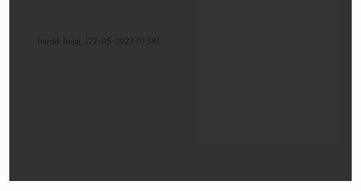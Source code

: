 hardik bajaj, [22-05-2023 01:58]
<!DOCTYPE html>
<html lang="en">
<head>
    <meta charset="UTF-8">
    <meta http-equiv="X-UA-Compatible" content="IE=edge">
    <meta name="viewport" content="width=device-width, initial-scale=1.0">
    <title>Survey Form</title>
    <style>
        .wrap{

color: white;
border: hidden;
min-width: 10px;
background-attachment:fixed;
height: auto;
background-image: linear-gradient(rgba(0, 0, 0, 0.8),rgba(0, 0, 0, 0.8)),url(pro.jpeg) ;
background-repeat: no-repeat;
background-position: center;
background-size: cover;

margin-right: 500px;
overflow-x: hidden;
margin-left: 500px;
float: right;

float: auto;
font-size: 25px;
text-shadow: 3px 3px 3px black;

}
.heading{
display: block;
text-shadow: 3px 3px 3px black;
}
.width{
width: 400px;
border-radius: 50px;
}
.wrap2{
 color: white;

}
table,tr,td,th {
border:hidden;
border-collapse: collapse;
text-align: center;
caption-side: top;
min-width: 50px;
min-height: 70px;
}
body{
background-color: rgba(0, 0, 0, 0.8);

display: block;
block-size: 220px;
}

.wrap3{

display: flex;
justify-content: center ;
display: block;
align-items: center;

color: white;
border: hidden;
min-width: 100px;



height: auto;
background-image: linear-gradient(rgba(0, 0, 0, 0.8),rgba(0, 0, 0, 0.8)),url(bgcrop.jpg) ;
background-attachment: fixed;
background-repeat: no-repeat;
background-position: center;
background-size: cover;


margin-right: 500px;
margin-left: 500px;
float: auto;
font-size: 25px;
text-shadow: 3px 3px 3px black;
}

textarea{
background-color: rgb(52, 49, 49);

color: white;
border: hidden;
font-size: medium;
margin-bottom: 2px;
}



    </style>
    <script>
        function check()
        {
            var uname=document.getElementById("uname");
            if(uname.value==0){
                alert("Name can't be empty");
                return false;
            }
            var pass=document.getElementById("pass");

            if(pass.value==0){
                alert("Email can't be empty");
                return false;
            }


            else {
                return true;
            }
        }
    </script>
</head>
<body>
 
    <div class="wrap">
        
        
        <form action="greentick.html" onsubmit="return check();" name="google-sheet">
           
            <h1 class="heading" align="center">Survey Form</h1>
            <hr>
            <label  for="Name">Name:</label>
            <br>
            <input id="uname" type="text" class="width" placeholder="Enter your name" name="Name">
            <br>
            <label  for="Email">Email:</label>
            <br>
            <input id="pass" class="width" type="email" placeholder="Enter your Email" name="Email">
            <br>
            <label  for="Ph no.">Contact Number:</label>
            <br>
            <input id="cpass" class="width"type="number" name="Ph. no">
            <br>
            <label for="gen">Gender:</label>
            <br>
          
        
            <select>
                <option value="I">Male</option>
                <option value="I">Female</option>
            </select>
            <br>
         
            <br>
            <hr>
            <br>
            

            <label for="optn3">1. Are you fully satisfied with the cleanliness and condition of bedding of our rooms?</label>
            <br>
            <br>
            <input type="radio"  name="optn3">Yes
            <br>
            <input type="radio" name="optn3">No
            <br><br>
            <br>
            <label for="optn4">2. Please rate your experience on the following</label>
            <br>
            <br>
       
            <table>
                <thead>
                   <td colspan="1"></td>
                    <td>Excellent</td>
                    <span>  </span>
                   <td>Great</td>
                   <td>Good</td>
                   <td>Fair</td>
                   <td>Poor</td>

hardik bajaj, [22-05-2023 01:58]
</thead>
                <tbody>
                    <tr>
                        <td>Bathroom cleanliness</td>
                        <td > <input type="radio" name="optn30"></td>
                        <td > <input type="radio" name="optn30"></td>
                        <td > <input type="radio" name="optn30"></td>
                        <td > <input type="radio" name="optn30"></td>
                        <td > <input type="radio" name="optn30"></td>
                    </tr>
                  
                    <tr>
                        <td>Physical condition </td>
                        <td > <input type="radio" name="optn31"></td>
                        <td > <input type="radio" name="optn31"></td>
                        <td > <input type="radio" name="optn31"></td>
                        <td > <input type="radio" name="optn31"></td>
                        <td > <input type="radio" name="optn31"></td>
                    </tr>
                     <tr>
                        <td>Quality of bath amenities</td>
                        <td > <input type="radio" name="optn32"></td>
                        <td > <input type="radio" name="optn32"></td>
                        <td > <input type="radio" name="optn32"></td>
                        <td > <input type="radio" name="optn32"></td>
                        <td > <input type="radio" name="optn32"></td>
                    </tr>
                    <tr>
                        <td>Lighting in bathroom</td>
                        <td > <input type="radio" name="optn33"></td>
                        <td > <input type="radio" name="optn33"></td>
                        <td > <input type="radio" name="optn33"></td>
                        <td > <input type="radio" name="optn33"></td>
                        <td > <input type="radio" name="optn33"></td>
                    </tr>
                    <tr>
                        <td>Towels and bath robe material</td>
                        <td > <input type="radio" name="optn34"></td>
                        <td > <input type="radio" name="optn34"></td>
                        <td > <input type="radio" name="optn34"></td>
                        <td > <input type="radio" name="optn34"></td>
                        <td > <input type="radio" name="optn34"></td>
                    </tr>

                </tbody>
                <br>
            </table>
  
        
       
        
        <br>
    </div>
   
   
    <div class="wrap3">
        <br>
        
        <label  for="g1"> 3. Which room type did you choose for your stay?</label>
        <br>
        <br>
         <input type="radio" name="g1"  />Standard
         <br>
         <input type="radio" name="g1" />Deluxue
         <br>
         <input type="radio" name="g1"  />Executive
         <br>
         <input type="radio" name="g1" />Suite
       
         <br>
         <br>
         <br>
       
        <label for="optn2">4. Was the condition of the room & furnishings satisfactory?</label>
        <br>
        <br>
        <input type="radio" name="optn2" >Yes
        <br>
        <input type="radio" name="optn2" >No
        <br><br>
        <br>
        <label for="yn">5. Did you face any problems while accessing our Internet service in room ?</label>
        <br>
        <br>
      
        <input type="radio" name="yn">Yes 
     <br>
        <input type="radio" name="yn">No
        <br>
        <br>
        <br>
        <label for="yn">6. Did you find the workspace in the room comfortable to work?</label>
      <br>
      <br>
        <input type="radio" name="yn">Yes 
     <br>
        <input type="radio" name="yn">No
        <br>
        <br><br>
        <label for="add">7. General comments</label>
        <br>
        <br>
        <textarea  name="add"rows="7"cols="72"></textarea>

hardik bajaj, [22-05-2023 01:58]
<br><br>
          <form action="greentick.html">
            <input type="submit" name="sname" value="submit"/>
          </form>
           
     </div>
    </form>
    
<script>
    const scriptURL = 'https://script.google.com/macros/s/AKfycbzIvARZZbpQ6VR7IntS9FiHCCo-r58Fa-FcnCc691m5fb5qYZaIEQvs8bj8aTrY3WHB/exec'
    const form = document.forms['google-sheet']
  
    form.addEventListener('submit', e => {
      e.preventDefault()
      fetch(scriptURL, { method: 'POST', body: new FormData(form)})
        .then(response => alert("Thanks for Contacting us..! Your Response has been submitted"))
        .catch(error => console.error('Error!', error.message))
    })
  </script>

</body>
</html>
